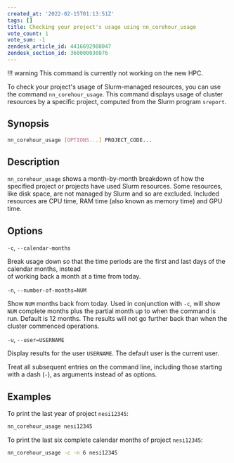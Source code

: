 ```yaml
---
created_at: '2022-02-15T01:13:51Z'
tags: []
title: Checking your project's usage using nn_corehour_usage
vote_count: 1
vote_sum: -1
zendesk_article_id: 4416692988047
zendesk_section_id: 360000030876
---
```



!!! warning
    This command is currently not working on the new HPC.

To check your project's usage of Slurm-managed resources, you can use
the command `nn_corehour_usage`. This command displays usage of cluster
resources by a specific project, computed from the Slurm program
`sreport`.

## Synopsis

``` sh
nn_corehour_usage [OPTIONS...] PROJECT_CODE...
```

## Description

`nn_corehour_usage` shows a month-by-month breakdown of how the
specified project or projects have used Slurm resources. Some resources,
like disk space, are not managed by Slurm and so are excluded. Included
resources are CPU time, RAM time (also known as memory time) and GPU
time.

## Options

`-c`, `--calendar-months`

Break usage down so that the time periods are the first and last days of
the calendar months, instead  
of working back a month at a time from today.

`-n`, `--number-of-months=NUM`

Show `NUM` months back from today. Used in conjunction with `-c`, will
show `NUM` complete months plus the partial month up to when the command
is run. Default is 12 months. The results will not go further back than
when the cluster commenced operations.

`-u`, `--user=USERNAME`

Display results for the user `USERNAME`. The default user is the current
user.

Treat all subsequent entries on the command line, including those
starting with a dash (`-`), as arguments instead of as options.

## Examples

To print the last year of project `nesi12345`:

```sh
nn_corehour_usage nesi12345
```

To print the last six complete calendar months of project `nesi12345`:

``` sh
nn_corehour_usage -c -n 6 nesi12345
```
